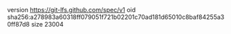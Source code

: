 version https://git-lfs.github.com/spec/v1
oid sha256:a278983a60318ff079051f721b02201c70ad181d65010c8baf84255a30ff87d8
size 23004
